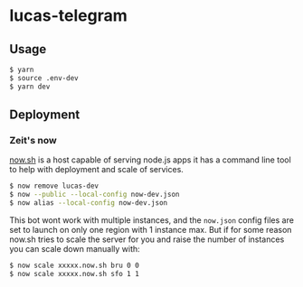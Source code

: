 # lucas-telegram

## Usage

```sh
$ yarn
$ source .env-dev
$ yarn dev
```

## Deployment

### Zeit's now

[now.sh](https://zeit.co/now) is a host capable of serving node.js apps
it has a command line tool to help with deployment and scale of services.

```sh
$ now remove lucas-dev
$ now --public --local-config now-dev.json
$ now alias --local-config now-dev.json
```

This bot wont work with multiple instances, and the `now.json` config
files are set to launch on only one region with 1 instance max.
But if for some reason now.sh tries to scale the server for you
and raise the number of instances you can scale down manually with:

```sh
$ now scale xxxxx.now.sh bru 0 0 
$ now scale xxxxx.now.sh sfo 1 1 
```


